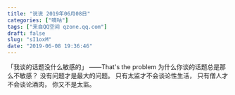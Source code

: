 ```yaml
---
title: "说说 2019年06月08日"
categories: ["嘀咕"]
tags: ["来自QQ空间 qzone.qq.com"]
draft: false
slug: "sI1oxM"
date: "2019-06-08 19:36:46"
---
```


「我谈的话题没什么敏感的」
 ——That's the problem
为什么你谈的话题总是那么不敏感？
没有问题才是最大的问题。
只有太监才不会谈论性生活，
只有僧人才不会谈论酒肉，
你又不是太监。
